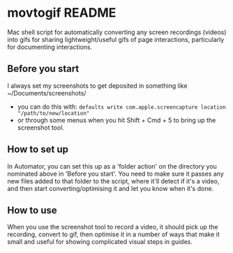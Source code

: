 # movtogif README
Mac shell script for automatically converting any screen recordings (videos) into gifs for sharing lightweight/useful gifs of page interactions, particularly for documenting interactions.

## Before you start
I always set my screenshots to get deposited in something like ~/Documents/screenshots/ 
- you can do this with: ```defaults write com.apple.screencapture location "/path/to/new/location"```
- or through some menus when you hit Shift + Cmd + 5 to bring up the screenshot tool.

## How to set up
In Automator, you can set this up as a 'folder action' on the directory you nominated above in 'Before you start'.
You need to make sure it passes any new files added to that folder to the script, where it'll detect if it's a video, and then start converting/optimising it and let you know when it's done. 

## How to use
When you use the screenshot tool to record a video, it should pick up the recording, convert to gif, then optimise it in a number of ways that make it small and useful for showing complicated visual steps in guides.

